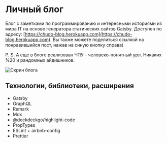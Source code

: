 # Личный блог

Блог с заметками по программированию и интересными историями из мира IT на основе генератора статических сайтов Gatsby. Доступен по адресу: [https://chudo-blog.herokuapp.com](https://chudo-blog.herokuapp.com). Вы также можете поделиться ссылкой на понравившийся пост, нажав на синую кнопку справа)

P. S. А еще в блоге реализован ЧПУ - человеко-понятный урл. Никаких %20 и рандомных айдишников.

![Скрин блога](https://i.ibb.co/W0yLznn/chudo-blog.png)

## Технологии, библиотеки, расширения

- Gatsby
- GraphQL
- Remark
- Mdx
- @deckdeckgo/highlight-code
- PropTypes
- ESLint + airbnb-config
- Prettier
